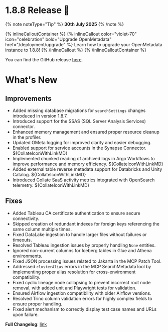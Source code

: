 # 1.8.8 Release 🎉

{% note noteType="Tip" %}
**30th July 2025**
{% /note %}

{% inlineCalloutContainer %}
{% inlineCallout
color="violet-70"
icon="celebration"
bold="Upgrade OpenMetadata"
href="/deployment/upgrade" %}
Learn how to upgrade your OpenMetadata instance to 1.8.8!
{% /inlineCallout %}
{% /inlineCalloutContainer %}

You can find the GitHub release [here](https://github.com/open-metadata/OpenMetadata/releases/tag/1.8.8-release).

# What's New

## Improvements

- Added missing database migrations for `searchSettings` changes introduced in version 1.8.7.
- Introduced support for the SSAS (SQL Server Analysis Services) connector.
- Enhanced memory management and ensured proper resource cleanup in the profiler.
- Updated OMeta logging for improved clarity and easier debugging.
- Enabled support for service accounts in the Synapse Connector. ${CollateIconWithLinkMD}
- Implemented chunked reading of archived logs in Argo Workflows to improve performance and memory efficiency. ${CollateIconWithLinkMD}
- Added external table reverse metadata support for Databricks and Unity Catalog. ${CollateIconWithLinkMD}
- Introduced Collate SaaS activity metrics integrated with OpenSearch telemetry. ${CollateIconWithLinkMD}

## Fixes

- Added Tableau CA certificate authentication to ensure secure connectivity.
- Skipped creation of redundant indexes for foreign keys referencing the same column multiple times.
- Fixed DataLake ingestion to handle larger files without failures or timeouts.
- Resolved Tableau ingestion issues by properly handling `None` entities.
- Ignored non-current columns for Iceberg tables in Glue and Athena environments.
- Fixed JSON processing issues related to Jakarta in the MCP Patch Tool.
- Addressed `clusterAlias` errors in the MCP SearchMetadataTool by implementing proper alias resolution for cross-environment compatibility.
- Fixed cyclic lineage node collapsing to prevent incorrect root node removal, with added unit and Playwright tests for validation.
- Ensured Airflow ingestion compatibility with older Airflow versions.
- Resolved Trino column validation errors for highly complex fields to ensure proper handling.
- Fixed alert mechanism to correctly display test case names and URLs upon failure.

**Full Changelog**: [link](https://github.com/open-metadata/OpenMetadata/compare/1.8.7-release...1.8.8-release)

